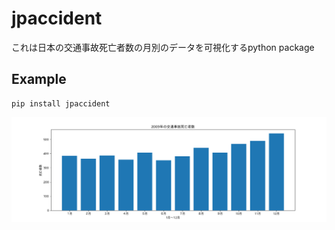 # jpaccident
これは日本の交通事故死亡者数の月別のデータを可視化するpython package

## Example
```
pip install jpaccident
```
![this is an image](jpaccident.png)
